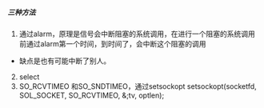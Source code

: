 ##### 三种方法
1. 通过alarm，原理是信号会中断阻塞的系统调用，在进行一个阻塞的系统调用前通过alarm第一个时间，到时间了，会中断这个阻塞的调用
- 缺点是也有可能中断了别人。
2. select
3. SO_RCVTIMEO 和SO_SNDTIMEO，通过setsockopt
setsockopt(socketfd, SOL_SOCKET, SO_RCVTIMEO, &;tv, optlen);
